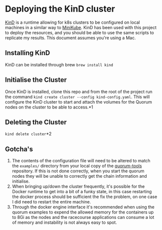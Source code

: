 # Deploying the KinD cluster

[KinD](https://kind.sigs.k8s.io/docs/user/quick-start/) is a runtime allowing for k8s clusters to be configured on local machines in a similar way to [MiniKube](https://minikube.sigs.k8s.io/docs/start/). KinD has been used with this project to deploy the resources, and you should be able to use the same scripts to replicate my results. This document assumes you're using a Mac.

## Installing KinD

KinD can be installed through brew `brew install kind`

## Initialise the Cluster

Once KinD is installed, clone this repo and from the root of the project run the command `kind create cluster --config kind-config.yaml`. This will configure the KinD cluster to start and attach the volumes for the Quorum nodes on the cluster to be able to access.*1

## Deleting the Cluster

`kind delete cluster`*2

## Gotcha's

1. The contents of the configuration file will need to be altered to match the `examples/` directory from your local copy of the [quorum-tools](https://github.com/kaleido-io/quorum-tools) repository. If this is not done correctly, when you start the quorum nodes they will be unable to correctly get the chain information and initialise.
2. When bringing up/down the cluster frequently, it's possible for the Docker runtime to get into a bit of a funky state, in this case restarting the docker process should be sufficient the fix the problem, on one case I did need to restart the entire machine.
3. Through the docker engine interface it's recommended when using the quorum examples to expend the allowed memory for the containers up to 8Gi as the nodes and the racecourse applications can consume a lot of memory and instability is not always easy to spot.